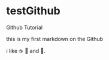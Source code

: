 # testGithub
Github Tutorial

this is my first markdown on the Github

i like :coffee: :apple: and :tea:.
